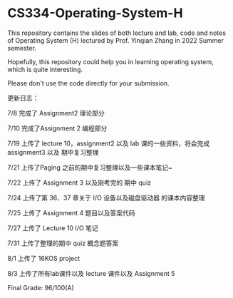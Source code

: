 # CS334-Operating-System-H
This repository contains the slides of both lecture and lab, code and notes of Operating System (H) lectured by Prof. Yinqian Zhang in 2022 Summer semester.

Hopefully, this repository could help you in learning operating system, which is quite interesting.

Please don't use the code directly for your submission.

更新日志：

7/8 完成了 Assignment2 理论部分

7/10 完成了Assignment 2 编程部分 

7/19 上传了 lecture 10，assignment2 以及 lab 课的一些资料，将会完成  assignment3 以及 期中复习整理

7/21 上传了Paging 之前的期中复习整理以及一些课本笔记~

7/22 上传了 Assignment 3 以及刚考完的 期中 quiz

7/24 上传了第 36、37 章关于 I/O 设备以及磁盘驱动器 的课本内容整理

7/25 上传了 Assignment 4 题目以及答案代码

7/27 上传了 Lecture 10 I/O 笔记

7/31 上传了整理的期中 quiz 概念题答案

8/1 上传了 16KOS project

8/3 上传了所有lab课件以及 lecture 课件以及 Assignment 5

Final Grade: 96/100(A)
